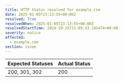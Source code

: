 ```yaml
---
title: HTTP Status resolved for example.com
date: 2025-01-05T23:13:55+00:00Z
resolved: True
resolvedWhen: 2025-01-05T23:13:55+00:00Z
resolvedStartTime: 2024-10-25T21:09:43.191474+00:00
severity: notice
affected:
  - example.com
section: issue
---
```


| Expected Statuses | Actual Status  |
|-------------------|----------------|
| 200, 301, 302 | 200 |
